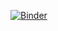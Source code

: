 [![Binder](https://notebooks.gesis.org/binder/badge_logo.svg)](https://notebooks.gesis.org/binder/v2/gh/gesiscss/c_intro_ds_python/master/simple_query.ipynb)
